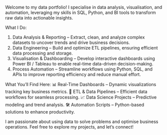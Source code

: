 Welcome to my data portfolio! I specialise in data analysis, visualisation, and automation, leveraging my skills in SQL, Python, and BI tools to transform raw data into actionable insights.

What I Do:
1. Data Analysis & Reporting – Extract, clean, and analyze complex datasets to uncover trends and drive business decisions.
2. Data Engineering – Build and optimize ETL pipelines, ensuring efficient data processing and storage.
3. Visualisation & Dashboarding – Develop interactive dashboards using Power BI / Tableau to enable real-time data-driven decision-making.
4. Process Automation – Streamline workflows using Python, SQL, and APIs to improve reporting efficiency and reduce manual effort.

What You’ll Find Here:
📊 Real-Time Dashboards – Dynamic visualizations tracking key business metrics.
🔄 ETL & Data Pipelines – Efficient data workflows for seamless processing.
📈 Data Science Projects – Predictive modeling and trend analysis.
🛠 Automation Scripts – Python-based solutions to enhance productivity.

I am passionate about using data to solve problems and optimise business operations. Feel free to explore my projects, and let’s connect! 
